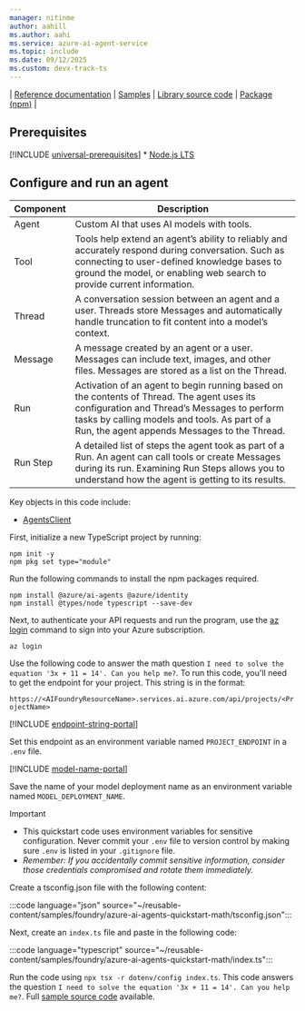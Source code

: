 ```yaml
---
manager: nitinme
author: aahill
ms.author: aahi
ms.service: azure-ai-agent-service
ms.topic: include
ms.date: 09/12/2025
ms.custom: devx-track-ts
---
```



| [Reference documentation](/javascript/api/overview/azure/ai-projects-readme) | [Samples](https://github.com/Azure/azure-sdk-for-js/blob/main/sdk/ai/ai-projects/README.md) | [Library source code](https://github.com/Azure/azure-sdk-for-js/tree/main/sdk/ai/ai-projects) | [Package (npm)](https://www.npmjs.com/package/@azure/ai-projects) |

## Prerequisites

[!INCLUDE [universal-prerequisites](universal-prerequisites.md)]
    * [Node.js LTS](https://nodejs.org/)

## Configure and run an agent

| Component | Description                                                                                                                                                                                                                               |
| --------- | ----------------------------------------------------------------------------------------------------------------------------------------------------------------------------------------------------------------------------------------- |
| Agent     | Custom AI that uses AI models with tools.                                                                                                                                                                                  |
| Tool      | Tools help extend an agent’s ability to reliably and accurately respond during conversation. Such as connecting to user-defined knowledge bases to ground the model, or enabling web search to provide current information.               |
| Thread    | A conversation session between an agent and a user. Threads store Messages and automatically handle truncation to fit content into a model’s context.                                                                                     |
| Message   | A message created by an agent or a user. Messages can include text, images, and other files. Messages are stored as a list on the Thread.                                                                                                 |
| Run       | Activation of an agent to begin running based on the contents of Thread. The agent uses its configuration and Thread’s Messages to perform tasks by calling models and tools. As part of a Run, the agent appends Messages to the Thread. |
| Run Step  | A detailed list of steps the agent took as part of a Run. An agent can call tools or create Messages during its run. Examining Run Steps allows you to understand how the agent is getting to its results.                                |

Key objects in this code include: 

* [AgentsClient](/javascript/api/@azure/ai-agents/agentsclient)

First, initialize a new TypeScript project by running:

```console
npm init -y
npm pkg set type="module"
```

Run the following commands to install the npm packages required.

```console
npm install @azure/ai-agents @azure/identity
npm install @types/node typescript --save-dev
```

Next, to authenticate your API requests and run the program, use the [az login](/cli/azure/authenticate-azure-cli-interactively) command to sign into your Azure subscription.

```azurecli
az login
```

Use the following code to answer the math question `I need to solve the equation '3x + 11 = 14'. Can you help me?`. To run this code, you'll need to get the endpoint for your project. This string is in the format:

`https://<AIFoundryResourceName>.services.ai.azure.com/api/projects/<ProjectName>`

[!INCLUDE [endpoint-string-portal](endpoint-string-portal.md)]

Set this endpoint as an environment variable named `PROJECT_ENDPOINT` in a `.env` file.

[!INCLUDE [model-name-portal](model-name-portal.md)]

Save the name of your model deployment name as an environment variable named `MODEL_DEPLOYMENT_NAME`. 

> [!IMPORTANT] 
> * This quickstart code uses environment variables for sensitive configuration. Never commit your `.env` file to version control by making sure `.env` is listed in your `.gitignore` file.
> * _Remember: If you accidentally commit sensitive information, consider those credentials compromised and rotate them immediately._

Create a tsconfig.json file with the following content:

:::code language="json" source="~/reusable-content/samples/foundry/azure-ai-agents-quickstart-math/tsconfig.json":::

Next, create an `index.ts` file and paste in the following code:

:::code language="typescript" source="~/reusable-content/samples/foundry/azure-ai-agents-quickstart-math/index.ts":::

Run the code using `npx tsx -r dotenv/config index.ts`. This code answers the question `I need to solve the equation '3x + 11 = 14'. Can you help me?`. Full [sample source code](https://github.com/Azure-Samples/azure-sdk-for-js-docs/blob/main/samples/foundry/azure-ai-agents-quickstart-math) available.
